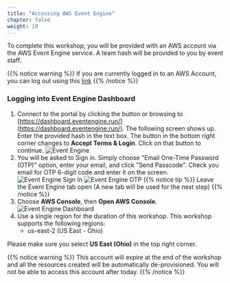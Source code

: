 ```yaml
---
title: "Accessing AWS Event Engine"
chapter: false
weight: 10
---
```


To complete this workshop, you will be provided with an AWS account via the AWS Event Engine service. A team hash will be provided to you by event staff.

{{% notice warning %}}
If you are currently logged in to an AWS Account, you can log out using this [link](https://console.aws.amazon.com/console/logout!doLogout)
{{% /notice %}}

### Logging into Event Engine Dashboard

1. Connect to the portal by clicking the button or browsing to [https://dashboard.eventengine.run/](https://dashboard.eventengine.run/). The following screen shows up. Enter the provided hash in the text box. The button in the bottom right corner changes to **Accept Terms & Login**. Click on that button to continue.
   ![Event Engine](/images/setup/event-engine-initial-screen.png)
2. You will be asked to Sign in. Simply choose "Email One-Time Password (OTP)" option, enter your email, and click "Send Passcode". Check you email for OTP 6-digit code and enter it on the screen.
   ![Event Engine Sign In](/images/setup/eventengine-signin.png)
   ![Event Engine OTP](/images/setup/eventengine-otp.png)
   {{% notice tip %}}
   Leave the Event Engine tab open (A new tab will be used for the next step)
   {{% /notice %}}
3. Choose **AWS Console**, then **Open AWS Console**.
   ![Event Engine Dashboard](/images/setup/event-engine-dashboard.png)
4. Use a single region for the duration of this workshop. This workshop supports the following regions:
   * us-east-2 (US East - Ohio)

Please make sure you select **US East (Ohio)** in the top right corner.

{{% notice warning %}}
This account will expire at the end of the workshop and all the resources created will be automatically de-provisioned. You will not be able to access this account after today.
{{% /notice %}}